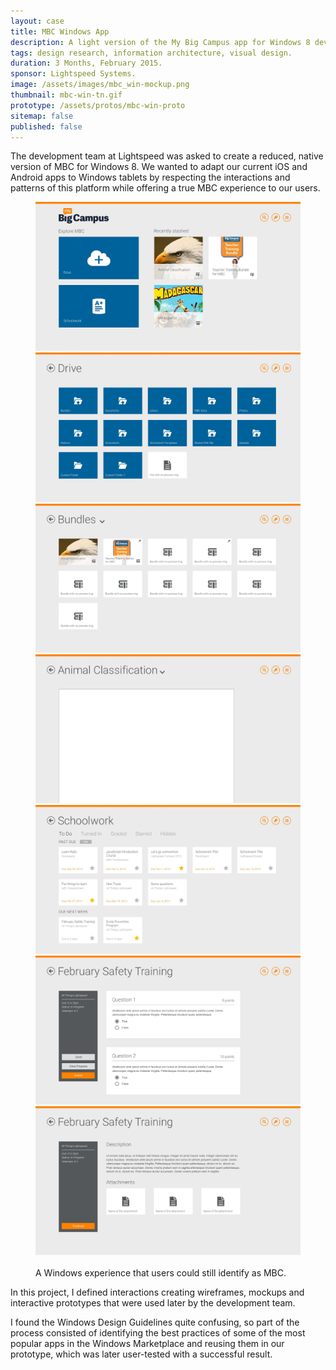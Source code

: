 ```yaml
---
layout: case
title: MBC Windows App
description: A light version of the My Big Campus app for Windows 8 devices.
tags: design research, information architecture, visual design.
duration: 3 Months, February 2015.
sponsor: Lightspeed Systems.
image: /assets/images/mbc_win-mockup.png
thumbnail: mbc-win-tn.gif
prototype: /assets/protos/mbc-win-proto
sitemap: false
published: false
---
```


The development team at Lightspeed was asked to create a reduced, native version of MBC for Windows 8. We wanted to adapt our current iOS and Android apps to Windows tablets by respecting the interactions and patterns of this platform while offering a true MBC experience to our users.

<figure>
  <div class="carousel" data-flickity='{ "imagesLoaded": true, "percentPosition": false }'>
    <img src="/assets/images/mbc_win_mock1.jpg" alt="mbc windows app">
    <img src="/assets/images/mbc_win_mock2.jpg" alt="mbc windows app">
    <img src="/assets/images/mbc_win_mock3.jpg" alt="mbc windows app">
    <img src="/assets/images/mbc_win_mock4.jpg" alt="mbc windows app">
    <img src="/assets/images/mbc_win_mock5.jpg" alt="mbc windows app">
    <img src="/assets/images/mbc_win_mock6.jpg" alt="mbc windows app">
    <img src="/assets/images/mbc_win_mock7.jpg" alt="mbc windows app">
  </div>
  <br>
  <figcaption>A Windows experience that users could still identify as MBC.</figcaption>
</figure>

In this project, I defined interactions creating wireframes, mockups and interactive prototypes that were used later by the development team.

I found the Windows Design Guidelines quite confusing, so part of the process consisted of identifying the best practices of some of the most popular apps in the Windows Marketplace and reusing them in our prototype, which was later user-tested with a successful result.

<script src="/assets/js/flickity.js"></script>
